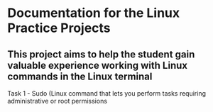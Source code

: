 # Documentation for the Linux Practice Projects

## This project aims to help the student gain valuable experience working with Linux commands in the Linux terminal

Task 1 - Sudo (Linux command that lets you perform tasks requiring administrative or root permissions

